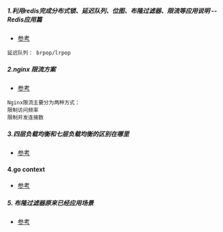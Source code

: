 
##### 1.利用redis完成分布式锁、延迟队列、位图、布隆过滤器、限流等应用说明 -- Redis应用篇
- [参考](https://blog.csdn.net/IT_faquir/article/details/109225618)
```text
延迟队列： brpop/lrpop
```

##### 2.nginx 限流方案
- [参考](https://juejin.cn/post/6844903950815068174)
```text
Nginx限流主要分为两种方式：
限制访问频率
限制并发连接数
```

##### 3.四层负载均衡和七层负载均衡的区别在哪里
- [参考](https://zhuanlan.zhihu.com/p/34904010)

#### 4.go context 
- [参考](https://www.liwenzhou.com/posts/Go/go_context/)


##### 5. 布隆过滤器原来已经应用场景
- [参考](https://www.zhihu.com/question/389604738)
```text

```